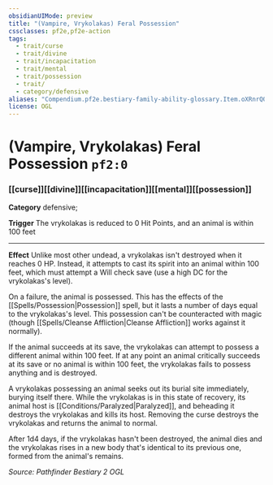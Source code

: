 ```yaml
---
obsidianUIMode: preview
title: "(Vampire, Vrykolakas) Feral Possession"
cssclasses: pf2e,pf2e-action
tags:
  - trait/curse
  - trait/divine
  - trait/incapacitation
  - trait/mental
  - trait/possession
  - trait/
  - category/defensive
aliases: "Compendium.pf2e.bestiary-family-ability-glossary.Item.oXRnrQQ04oi8OkDG"
license: OGL
---
```

# (Vampire, Vrykolakas) Feral Possession `pf2:0`

### [[curse]][[divine]][[incapacitation]][[mental]][[possession]]

**Category** defensive; 




**Trigger** The vrykolakas is reduced to 0 Hit Points, and an animal is within 100 feet

* * *

**Effect** Unlike most other undead, a vrykolakas isn't destroyed when it reaches 0 HP. Instead, it attempts to cast its spirit into an animal within 100 feet, which must attempt a Will check save (use a high DC for the vrykolakas's level).

On a failure, the animal is possessed. This has the effects of the [[Spells/Possession|Possession]] spell, but it lasts a number of days equal to the vrykolakas's level. This possession can't be counteracted with magic (though [[Spells/Cleanse Affliction|Cleanse Affliction]] works against it normally).

If the animal succeeds at its save, the vrykolakas can attempt to possess a different animal within 100 feet. If at any point an animal critically succeeds at its save or no animal is within 100 feet, the vrykolakas fails to possess anything and is destroyed.

A vrykolakas possessing an animal seeks out its burial site immediately, burying itself there. While the vrykolakas is in this state of recovery, its animal host is [[Conditions/Paralyzed|Paralyzed]], and beheading it destroys the vrykolakas and kills its host. Removing the curse destroys the vrykolakas and returns the animal to normal.

After 1d4 days, if the vrykolakas hasn't been destroyed, the animal dies and the vrykolakas rises in a new body that's identical to its previous one, formed from the animal's remains.

*Source: Pathfinder Bestiary 2*
*OGL*